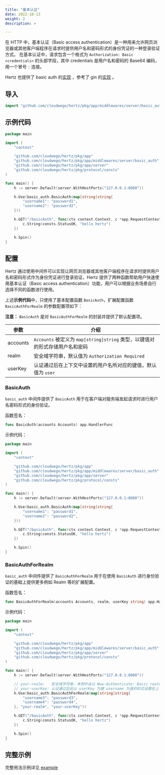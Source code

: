 ```yaml
---
title: "基本认证"
date: 2022-10-13
weight: 2
description: >

---
```


在 HTTP 中，基本认证（Basic access authentication）是一种用来允许网页浏览器或其他客户端程序在请求时提供用户名和密码形式的身份凭证的一种登录验证方式。
在基本认证中，请求包含一个格式为 `Authorization: Basic <credentials>` 的头部字段，其中 credentials 是用户名和密码的 Base64 编码，用一个冒号 `:` 连接。

Hertz 也提供了 basic auth 的[实现](https://github.com/cloudwego/hertz/tree/main/pkg/app/middlewares/server/basic_auth) ，参考了 gin 的[实现](https://github.com/gin-gonic/gin#using-basicauth-middleware) 。

## 导入

```go
import "github.com/cloudwego/hertz/pkg/app/middlewares/server/basic_auth"
```

## 示例代码

```go
package main

import (
    "context"

    "github.com/cloudwego/hertz/pkg/app"
    "github.com/cloudwego/hertz/pkg/app/middlewares/server/basic_auth"
    "github.com/cloudwego/hertz/pkg/app/server"
    "github.com/cloudwego/hertz/pkg/protocol/consts"
)

func main() {
    h := server.Default(server.WithHostPorts("127.0.0.1:8080"))

    h.Use(basic_auth.BasicAuth(map[string]string{
        "username1": "password1",
        "username2": "password2",
    }))

    h.GET("/basicAuth", func(ctx context.Context, c *app.RequestContext) {
        c.String(consts.StatusOK, "hello hertz")
    })

    h.Spin()
}
```

## 配置

Hertz 通过使用中间件可以实现让网页浏览器或其他客户端程序在请求时提供用户名和密码形式作为身份凭证进行登录验证，Hertz 提供了两种函数帮助用户快速使用基本认证（Basic access authentication）功能，用户可以根据业务场景自行选择不同的函数进行使用。

上述**示例代码**中，只使用了基本配置函数 `BasicAuth`，扩展配置函数 `BasicAuthForRealm` 的参数配置项如下：

**注意：** `BasicAuth` 是对 `BasicAuthForRealm` 的封装并提供了默认配置项。

| 参数       | 介绍                                                     |
|----------|--------------------------------------------------------|
| accounts | `Accounts` 被定义为 `map[string]string` 类型，以键值对的形式存储用户名和密码 |
| realm    | 安全域字符串，默认值为 `Authorization Required`                   |
| userKey  | 认证通过后在上下文中设置的用户名所对应的键值，默认值为 `user`                     |

### BasicAuth

`basic_auth` 中间件提供了 `BasicAuth` 用于在客户端对服务端发起请求时进行用户名密码形式的身份验证。

函数签名：

```go
func BasicAuth(accounts Accounts) app.HandlerFunc
```

示例代码：

```go
package main

import (
    "context"

    "github.com/cloudwego/hertz/pkg/app"
    "github.com/cloudwego/hertz/pkg/app/middlewares/server/basic_auth"
    "github.com/cloudwego/hertz/pkg/app/server"
    "github.com/cloudwego/hertz/pkg/protocol/consts"
)

func main() {
    h := server.Default(server.WithHostPorts("127.0.0.1:8080"))

    h.Use(basic_auth.BasicAuth(map[string]string{
        "username1": "password1",
        "username2": "password2",
    }))

    h.GET("/basicAuth", func(ctx context.Context, c *app.RequestContext) {
        c.String(consts.StatusOK, "hello hertz")
    })

    h.Spin()
}
```

### BasicAuthForRealm

`basic_auth` 中间件提供了 `BasicAuthForRealm` 用于在使用 `BasicAuth` 进行身份验证的基础上提供更多例如 Realm 等的扩展配置。

函数签名：

```go
func BasicAuthForRealm(accounts Accounts, realm, userKey string) app.HandlerFunc
```

示例代码：

```go
package main

import (
    "context"

    "github.com/cloudwego/hertz/pkg/app"
    "github.com/cloudwego/hertz/pkg/app/middlewares/server/basic_auth"
    "github.com/cloudwego/hertz/pkg/app/server"
    "github.com/cloudwego/hertz/pkg/protocol/consts"
)

func main() {
    h := server.Default(server.WithHostPorts("127.0.0.1:8080"))

    // your-realm:   安全域字符串，本例中会以 Www-Authenticate: Basic realm="your-realm" 的形式保存在响应头中
    // your-userKey: 认证通过后会以 userKey 为键 username 为值的形式设置在上下文中
    h.Use(basic_auth.BasicAuthForRealm(map[string]string{
        "username3": "password3",
        "username4": "password4",
    }, "your-realm", "your-userKey"))

    h.GET("/basicAuth", func(ctx context.Context, c *app.RequestContext) {
        c.String(consts.StatusOK, "hello hertz")
    })

    h.Spin()
}
```

## 完整示例

完整用法示例详见 [example](https://github.com/cloudwego/hertz-examples/blob/main/middleware/basicauth/main.go)
